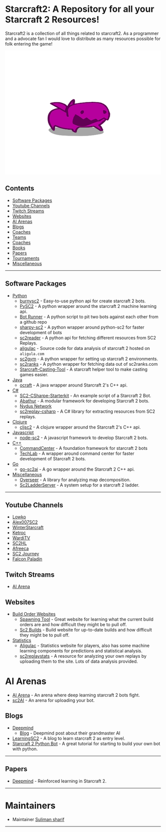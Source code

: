 Starcraft2: A Repository for all your Starcraft 2 Resources!
============================================================

Starcraft2 is a collection of all things related to starcraft2. As a programmer and a advocate fan I would love to distribute as many resources possible for folk entering the game!

<p align="center">
  <img width="800" height="400" src="images/zergling.png">
</p>


## Contents

- [Software Packages](#software-packages)
- [Youtube Channels](#youtube-channels)
- [Twitch Streams](#twitch-streams)
- [Websites](#websites)
- [AI Arenas](#ai-battle-arena)
- [Blogs](#blogs)
- [Coaches](#coaches)
- [Teams](#teams)
- [Coaches](#coaches)
- [Books](#books)
- [Papers](#papers)
- [Tournaments](#tournaments)
- [Miscellaneous](#miscellaneous)

<hr>

## Software Packages

- [Python]()
	- [burnysc2](https://github.com/BurnySc2/python-sc2) - Easy-to-use python api for create starcraft 2 bots.
  - [PySC2](https://github.com/deepmind/pysc2) - A python wrapper around the starcraft 2 machine learning api. 
  - [Bot Runner](https://github.com/Dentosal/sc2-bot-match-runner) - A python script to pit two bots against each other from a github repo
  - [sharpy-sc2](https://github.com/DrInfy/sharpy-sc2) - A python wrapper around python-sc2 for faster development of bots
  - [sc2reader](https://github.com/GraylinKim/sc2reader) - A python api for fetching different resources from SC2 Replays. 
  - [aligulac](https://github.com/TheBB/aligulac) - Source code for data analysis of starcraft 2 hosted on `aligula.com`
  - [sc2gym](https://github.com/islamelnabarawy/sc2gym) - A python wrapper for setting up starcraft 2 environments. 
  - [sc2ranks](https://github.com/ksaua/sc2ranks) - A python wrapper for fetching data out of sc2ranks.com
  - [Starcraft-Casting-Tool](https://github.com/teampheenix/StarCraft-Casting-Tool) - A starcraft helper tool to make casting games easier. 
- [Java]()
  - [ocraft](https://github.com/ocraft/ocraft-s2client) - A java wrapper around Starcraft 2's C++ api. 
- [C#]()
  - [SC2-CSharpe-Starterkit](https://github.com/NikEyX/SC2-CSharpe-Starterkit) - An example script of a Starcraft 2 Bot. 
  - [Abathur](http://adequatesource.com/abathur) - A modular framework for developing Starcraft 2 bots. 
  - [Nydus Network](https://github.com/schmidtgit/NydusNetwork)
  - [sc2replay-csharp](https://github.com/ascendedguard/sc2replay-csharp) - A C# library for extracting resources from SC2 replays. 
- [Clojure]()
  - [cljsc2](https://github.com/bbss/cljsc2) - A clojure wrapper around the Starcraft 2's C++ api.
- [Javascript]()
  - [node-sc2](https://github.com/node-sc2/core) - A javascript framework to develop Starcraft 2 bots. 
- [C++]()
  - [CommandCenter](https://github.com/davechurchill/commandcenter) - A foundation framework for starcraft 2 bots
  - [TechLab](https://github.com/IanGallacher/TechLab) - A wrapper around command center for faster development of Starcraft 2 bots. 
- [Go]()
  - [go-sc2ai](https://github.com/chippydip/go-sc2ai) - A go wrapper around the Starcraft 2 C++ api. 
- [Miscellaneous]()
  - [Overseer](https://gitlab.com/OverStarcraft/Overseer) - A library for analyzing map decomposition. 
  - [Sc2LadderServer](https://github.com/Cryptyc/Sc2LadderServer) - A system setup for a starcraft 2 ladder. 

<hr>

## Youtube Channels
- [Lowko](https://lowko.tv/)
- [Alex007SC2](https://www.youtube.com/user/Alex007SC2)
- [WinterStarcraft](https://www.youtube.com/user/WinterStarcraft)
- [Ketroc](https://www.youtube.com/user/Ketroc21)
- [WardiTV](https://www.youtube.com/user/SC2Improve)
- [SC2HL](https://www.youtube.com/user/DTDstarcraft)
- [Afreeca](https://www.youtube.com/channel/UCK5eBtuoj_HkdXKHNmBLAXg)
- [SC2 Journey](https://www.youtube.com/channel/UCLEzEOxoFuATx6dxTfuJYlQ)
- [Falcon Paladin](https://www.youtube.com/channel/UCB73iJpB6hhq99IOM4aqX_Q)

## Twitch Streams

- [AI Arena](https://www.twitch.tv/aiarenastream) 

## Websites

- [Build Order Websites]()
  - [Spawning Tool](https://lotv.spawningtool.com/build/) - Great website for learning what the current build orders are and how difficult they might be to pull off.
  - [Sc2 Builds](http://www.sc2builds.com/) - Build website for up-to-date builds and how difficult they might be to pull off. 
- [Statistics]()
  - [Aligulac](http://aligulac.com/) - Statistics website for players, also has some machine learning components for predictions and statistical analysis. 
  - [sc2replaystats](http://sc2replaystats.com/) - A resource for analyzing your own replays by uploading them to the site. Lots of data analysis provided. 
  
# AI Arenas

- [AI Arena](https://ai-arena.net/) - An arena where deep learning starcraft 2 bots fight. 
- [sc2AI](https://sc2ai.net/) - An arena for uploading your bot. 

## Blogs

- [Deepmind]()
    - [Blog](https://deepmind.com/blog/announcements/deepmind-and-blizzard-open-starcraft-ii-ai-research-environment) - Deepmind post about their grandmaster AI
- [LearningSC2](https://learningsc2.com/) - A blog to learn starcraft 2 as entry level.
- [Starcraft 2 Python Bot](https://pythonprogramming.net/starcraft-ii-ai-python-sc2-tutorial/) - A great tutorial for starting to build your own bot with python. 

<hr>

## Papers

- [Deepmind](https://arxiv.org/abs/1708.04782) - Reinforced learning in Starcraft 2. 

<hr>

Maintainers
===========

- Maintainer [Suliman sharif](http://sulstice.github.io/)

* * * * *

